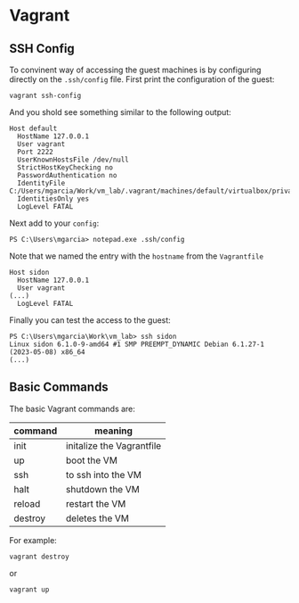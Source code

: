 # Vagrant

## SSH Config

To convinent way of accessing the guest machines is by configuring directly on the `.ssh/config` file. First print the configuration of the guest:

```
vagrant ssh-config
```

And you shold see something similar to the following output:

```
Host default
  HostName 127.0.0.1
  User vagrant
  Port 2222
  UserKnownHostsFile /dev/null
  StrictHostKeyChecking no
  PasswordAuthentication no
  IdentityFile C:/Users/mgarcia/Work/vm_lab/.vagrant/machines/default/virtualbox/private_key
  IdentitiesOnly yes
  LogLevel FATAL
```

Next add to your `config`:

```
PS C:\Users\mgarcia> notepad.exe .ssh/config
```

Note that we named the entry with the `hostname` from the `Vagrantfile`

```
Host sidon
  HostName 127.0.0.1
  User vagrant
(...)
  LogLevel FATAL
```

Finally you can test the access to the guest:

```
PS C:\Users\mgarcia\Work\vm_lab> ssh sidon
Linux sidon 6.1.0-9-amd64 #1 SMP PREEMPT_DYNAMIC Debian 6.1.27-1 (2023-05-08) x86_64
(...)
```

## Basic Commands

The basic Vagrant commands are:

| command | meaning |
| ------- | ------- |
| init | initalize the Vagrantfile |
| up | boot the VM |
| ssh | to ssh into the VM |
| halt | shutdown the VM |
| reload | restart the VM |
| destroy | deletes the VM |

For example:

```
vagrant destroy
```

or

```
vagrant up
```
